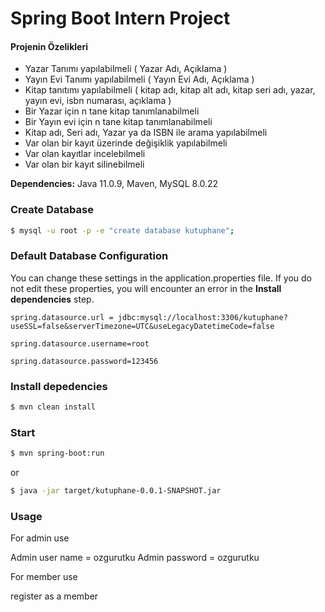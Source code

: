 # Spring Boot Intern Project

#### Projenin Özelikleri
* Yazar Tanımı yapılabilmeli ( Yazar Adı, Açıklama )
* Yayın Evi Tanımı yapılabilmeli ( Yayın Evi Adı, Açıklama )
* Kitap tanıtımı yapılabilmeli ( kitap adı, kitap alt adı, kitap seri adı, yazar, yayın evi, isbn numarası, açıklama )
* Bir Yazar için n tane kitap tanımlanabilmeli
* Bir Yayın evi için n tane kitap tanımlanabilmeli
* Kitap adı, Seri adı, Yazar ya da ISBN ile arama yapılabilmeli
* Var olan bir kayıt üzerinde değişiklik yapılabilmeli
* Var olan kayıtlar incelebilmeli
* Var olan bir kayıt silinebilmeli

**Dependencies:** Java 11.0.9, Maven, MySQL 8.0.22

### Create Database 
```sh
$ mysql -u root -p -e "create database kutuphane";
```

### Default Database Configuration
You can change these settings in the application.properties file. If you do not edit these properties, you will encounter an error in the **Install dependencies**  step.

`spring.datasource.url = jdbc:mysql://localhost:3306/kutuphane?useSSL=false&serverTimezone=UTC&useLegacyDatetimeCode=false`

`spring.datasource.username=root`

`spring.datasource.password=123456`

### Install depedencies

```sh
$ mvn clean install
```

### Start

```sh
$ mvn spring-boot:run
```
or

```sh
$ java -jar target/kutuphane-0.0.1-SNAPSHOT.jar
```

### Usage
For admin use

Admin user name = ozgurutku Admin password = ozgurutku

For member use

register as a member